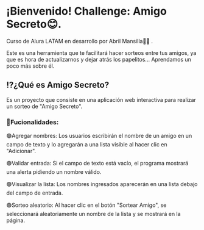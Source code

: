 <h1>¡Bienvenido! Challenge: Amigo Secreto😊.</h1>
<p> Curso de Alura LATAM en desarrollo por Abril Mansilla👩‍💻 .</p> 

Este es una herramienta que te facilitará hacer sorteos entre tus amigos, ya que es hora de actualizarnos y dejar atrás los papelitos...
Aprendamos un poco más sobre él. 

<h2> ⁉️¿Qué es Amigo Secreto?</h2>
Es un proyecto que consiste en una aplicación web interactiva para realizar un sorteo de "Amigo Secreto".


<h3>📢Fucionalidades:</h3>

🟢Agregar nombres: Los usuarios escribirán el nombre de un amigo en un campo de texto y lo agregarán a una lista visible al hacer clic en "Adicionar".

🟢Validar entrada: Si el campo de texto está vacío, el programa mostrará una alerta pidiendo un nombre válido.

🟢Visualizar la lista: Los nombres ingresados aparecerán en una lista debajo del campo de entrada.

🟢Sorteo aleatorio: Al hacer clic en el botón "Sortear Amigo", se seleccionará aleatoriamente un nombre de la lista y se mostrará en la página.
